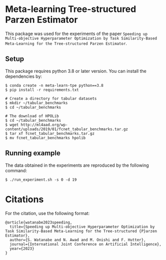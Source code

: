 # Meta-learning Tree-structured Parzen Estimator

This package was used for the experiments of the paper `Speeding up Multi-objective Hyperparameter Optimization by Task Similarity-Based Meta-Learning for the Tree-structured Parzen Estimator`.

## Setup

This package requires python 3.8 or later version.
You can install the dependencies by:

```shell
$ conda create -n meta-learn-tpe python==3.8
$ pip install -r requirements.txt

# Create a directory for tabular datasets
$ mkdir ~/tabular_benchmarks
$ cd ~/tabular_benchmarks

# The download of HPOLib
$ cd ~/tabular_benchmarks
$ wget http://ml4aad.org/wp-content/uploads/2019/01/fcnet_tabular_benchmarks.tar.gz
$ tar xf fcnet_tabular_benchmarks.tar.gz
$ mv fcnet_tabular_benchmarks hpolib
```

## Running example
The data obtained in the experiments are reproduced by the following command:

```shell
$ ./run_experiment.sh -s 0 -d 19
```

# Citations

For the citation, use the following format:
```
@article{watanabe2023speeding,
  title={Speeding up Multi-objective Hyperparameter Optimization by Task Similarity-Based Meta-Learning for the Tree-structured {P}arzen Estimator},
  author={S. Watanabe and N. Awad and M. Onishi and F. Hutter},
  journal={International Joint Conference on Artificial Intelligence},
  year={2023}
}
```
